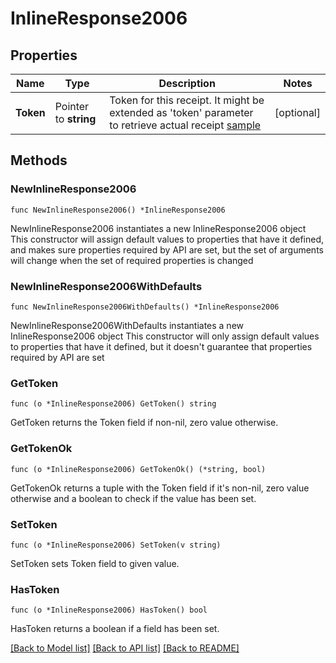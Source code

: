 # InlineResponse2006

## Properties

Name | Type | Description | Notes
------------ | ------------- | ------------- | -------------
**Token** | Pointer to **string** | Token for this receipt. It might be extended as &#39;token&#39; parameter to retrieve actual receipt [sample](https://corrently.de/service/quittung.html?token&#x3D;0x3C4750bf93aa96e55A0d60be334B6b6E14DCe5bc) | [optional] 

## Methods

### NewInlineResponse2006

`func NewInlineResponse2006() *InlineResponse2006`

NewInlineResponse2006 instantiates a new InlineResponse2006 object
This constructor will assign default values to properties that have it defined,
and makes sure properties required by API are set, but the set of arguments
will change when the set of required properties is changed

### NewInlineResponse2006WithDefaults

`func NewInlineResponse2006WithDefaults() *InlineResponse2006`

NewInlineResponse2006WithDefaults instantiates a new InlineResponse2006 object
This constructor will only assign default values to properties that have it defined,
but it doesn't guarantee that properties required by API are set

### GetToken

`func (o *InlineResponse2006) GetToken() string`

GetToken returns the Token field if non-nil, zero value otherwise.

### GetTokenOk

`func (o *InlineResponse2006) GetTokenOk() (*string, bool)`

GetTokenOk returns a tuple with the Token field if it's non-nil, zero value otherwise
and a boolean to check if the value has been set.

### SetToken

`func (o *InlineResponse2006) SetToken(v string)`

SetToken sets Token field to given value.

### HasToken

`func (o *InlineResponse2006) HasToken() bool`

HasToken returns a boolean if a field has been set.


[[Back to Model list]](../README.md#documentation-for-models) [[Back to API list]](../README.md#documentation-for-api-endpoints) [[Back to README]](../README.md)


